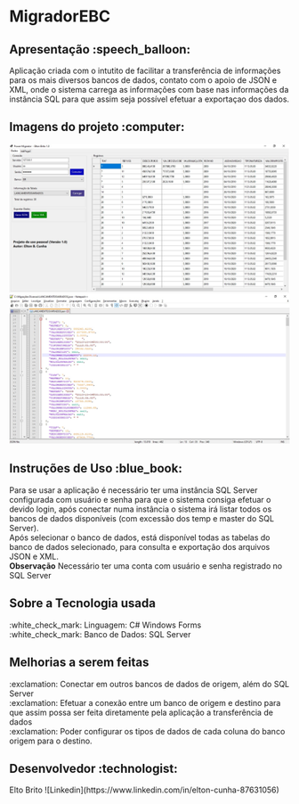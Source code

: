 # MigradorEBC

<h2>Apresentação  :speech_balloon:</h2> 
Aplicação criada com o intutito de facilitar a transferência de informações para os mais diversos bancos de dados, contato com o apoio de JSON e XML, onde o sistema carrega as informações
com base nas informações da instância SQL para que assim seja possível efetuar a exportaçao dos dados.

<h2>Imagens do projeto :computer:</h2> 

![alt text](https://github.com/eltonbrcunha/MigradorEBC/blob/main/imagens/001.jpg)
![alt text](https://github.com/eltonbrcunha/MigradorEBC/blob/main/imagens/002.jpg)

<h2>Instruções de Uso :blue_book:</h2>
Para se usar a aplicação é necessário ter uma instância SQL Server configurada com usuário e senha para que o sistema consiga efetuar o devido login, após conectar numa instância o sistema irá listar todos os bancos de dados disponíveis (com excessão dos temp e master do SQL Server). </br>
Após selecionar o banco de dados, está disponível todas as tabelas do banco de dados selecionado, para consulta e exportação dos arquivos JSON e XML.

</br>
<strong>Observação</strong> 
Necessário ter uma conta com usuário e senha registrado no SQL Server

<h2>Sobre a Tecnologia usada</h2>
:white_check_mark: Linguagem: C# Windows Forms </br>
:white_check_mark: Banco de Dados: SQL Server </br>


<h2>Melhorias a serem feitas</h2>
:exclamation: Conectar em outros bancos de dados de origem, além do SQL Server </br>
:exclamation: Efetuar a conexão entre um banco de origem e destino para que assim possa ser feita diretamente pela aplicação a transferência de dados </br>
:exclamation: Poder configurar os tipos de dados de cada coluna do banco origem para o destino.


<h2> Desenvolvedor :technologist:</h2>
Elto Brito
![Linkedin](https://www.linkedin.com/in/elton-cunha-87631056)
